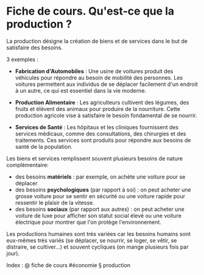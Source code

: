 # Fiche de cours. Qu'est-ce que la production ?

La production désigne la création de biens et de services dans le but de satisfaire des besoins.

3 exemples :

- **Fabrication d'Automobiles** : Une usine de voitures produit des véhicules pour répondre au besoin de mobilité des personnes. Les voitures permettent aux individus de se déplacer facilement d'un endroit à un autre, ce qui est essentiel dans la vie moderne.
    
- **Production Alimentaire** : Les agriculteurs cultivent des légumes, des fruits et élèvent des animaux pour produire de la nourriture. Cette production agricole vise à satisfaire le besoin fondamental de se nourrir.
    
- **Services de Santé** : Les hôpitaux et les cliniques fournissent des services médicaux, comme des consultations, des chirurgies et des traitements. Ces services sont produits pour répondre aux besoins de santé de la population.

Les biens et services remplissent souvent plusieurs besoins de nature complémentaire: 

- des besoins **matériels** : par exemple, on achète une voiture pour se déplacer
- des besoins **psychologiques** (par rapport à soi) : on peut acheter une grosse voiture pour se sentir en sécurité ou une voiture rapide pour ressentir le plaisir de la vitesse.
- des besoins **sociaux** (par rapport aux autres) : on peut acheter une voiture de luxe pour afficher son statut social élevé ou une voiture électrique pour montrer que l'on protège l'environnement.

Les productions humaines sont très variées car les  besoins humains sont eux-mêmes très variés (se déplacer, se nourrir, se loger, se vêtir, se distraire, se cultiver...) et souvent cycliques (on mange plusieurs fois par jour).

Index : @ fiche de cours #économie § production